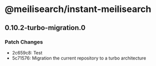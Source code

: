 # @meilisearch/instant-meilisearch

## 0.10.2-turbo-migration.0

### Patch Changes

- 2c659c8: Test
- 5c71576: Migration the current repository to a turbo architecture
